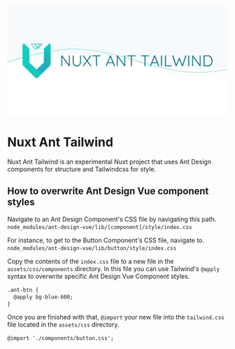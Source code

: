 ![Nuxt Ant Design](https://github.com/heyshadowsmith/nuxt-ant-tailwind/blob/master/nuxt-ant-tailwind.png "Nuxt Ant Design")

# Nuxt Ant Tailwind

Nuxt Ant Tailwind is an experimental Nuxt project that uses Ant Design components for structure and Tailwindcss for style.

## How to overwrite Ant Design Vue component styles

Navigate to an Ant Design Component's CSS file by navigating this path.
`node_modules/ant-design-vue/lib/[component]/style/index.css`

For instance, to get to the Button Component's CSS file, navigate to.
`node_modules/ant-design-vue/lib/button/style/index.css`

Copy the contents of the `index.css` file to a new file in the `assets/css/components` directory.
In this file you can use Tailwind's `@apply` syntax to overwrite specific Ant Design Vue Component styles.

```
.ant-btn {
  @apply bg-blue-600;
}
```


Once you are finished with that, `@import` your new file into the `tailwind.css` file located in the `assets/css` directory.
```
@import './components/button.css';
```
